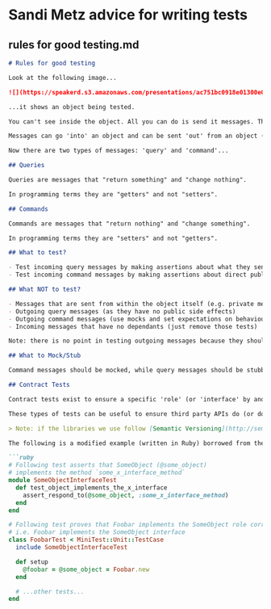 # Sandi Metz advice for writing tests

## rules for good testing.md

```markdown
# Rules for good testing

Look at the following image...

![](https://speakerd.s3.amazonaws.com/presentations/ac751bc0918e01300e0b6698bdce82b7/slide_29.jpg?1367359730)

...it shows an object being tested. 

You can't see inside the object. All you can do is send it messages. This is an important point to make because we should be "testing the interface, and NOT the implementation" - doing so will allow us to change the implementation without causing our tests to break.

Messages can go 'into' an object and can be sent 'out' from an object (as you can see from the image above, there are messages going in as well as messages going out). That's fine, that's how objects communicate.

Now there are two types of messages: 'query' and 'command'...

## Queries

Queries are messages that "return something" and "change nothing". 

In programming terms they are "getters" and not "setters".

## Commands

Commands are messages that "return nothing" and "change something".

In programming terms they are "setters" and not "getters".

## What to test?

- Test incoming query messages by making assertions about what they send back
- Test incoming command messages by making assertions about direct public side effects

## What NOT to test?

- Messages that are sent from within the object itself (e.g. private methods).
- Outgoing query messages (as they have no public side effects)
- Outgoing command messages (use mocks and set expectations on behaviour to ensure rest of your code pass without error)
- Incoming messages that have no dependants (just remove those tests)

Note: there is no point in testing outgoing messages because they should be tested as incoming messages on another object

## What to Mock/Stub

Command messages should be mocked, while query messages should be stubbed

## Contract Tests

Contract tests exist to ensure a specific 'role' (or 'interface' by another - stricter - name) actually presents an API that we expect.

These types of tests can be useful to ensure third party APIs do (or don't) cause our code to break when we update the version of the software.

> Note: if the libraries we use follow [Semantic Versioning](http://semver.org/) then this should only happen when we do a major version upgrade. But it's still good to have contract/role/interface tests in place to catch any problems.

The following is a modified example (written in Ruby) borrowed from the book "Practical Object-Oriented Design in Ruby":

```ruby
# Following test asserts that SomeObject (@some_object) 
# implements the method `some_x_interface_method`
module SomeObjectInterfaceTest
  def test_object_implements_the_x_interface
    assert_respond_to(@some_object, :some_x_interface_method)
  end
end

# Following test proves that Foobar implements the SomeObject role correctly
# i.e. Foobar implements the SomeObject interface
class FoobarTest < MiniTest::Unit::TestCase
  include SomeObjectInterfaceTest

  def setup
    @foobar = @some_object = Foobar.new
  end

  # ...other tests...
end
```

```

